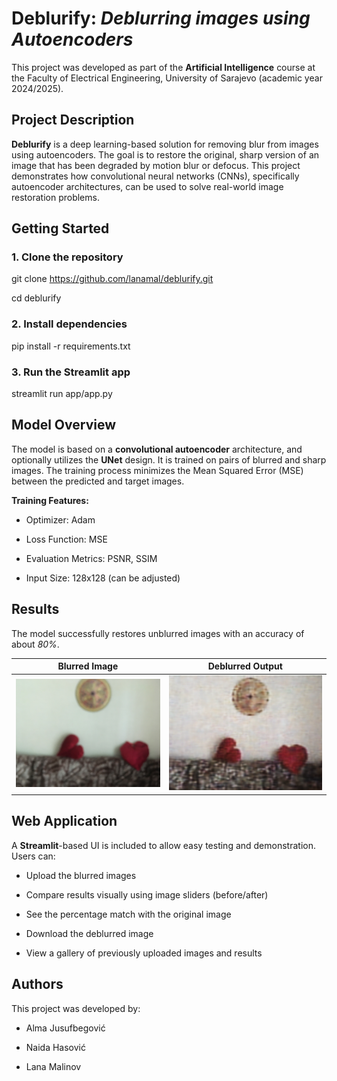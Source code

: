 
# Deblurify: *Deblurring images using Autoencoders*

This project was developed as part of the **Artificial Intelligence** course at the Faculty of Electrical Engineering, University of Sarajevo (academic year 2024/2025).


## Project Description

**Deblurify** is a deep learning-based solution for removing blur from images using autoencoders. The goal is to restore the original, sharp version of an image that has been degraded by motion blur or defocus. This project demonstrates how convolutional neural networks (CNNs), specifically autoencoder architectures, can be used to solve real-world image restoration problems.
## Getting Started

### 1. Clone the repository

git clone https://github.com/lanamal/deblurify.git

cd deblurify

### 2. Install dependencies

pip install -r requirements.txt

### 3. Run the Streamlit app

streamlit run app/app.py

## Model Overview

The model is based on a **convolutional autoencoder** architecture, and optionally utilizes the **UNet** design. It is trained on pairs of blurred and sharp images. The training process minimizes the Mean Squared Error (MSE) between the predicted and target images.

**Training Features:**

- Optimizer: Adam

- Loss Function: MSE

- Evaluation Metrics: PSNR, SSIM

- Input Size: 128x128 (can be adjusted)
## Results

The model successfully restores unblurred images with an accuracy of about *80%*.

 Blurred Image         | Deblurred Output        
 --------------------- | ---------------------- 
 ![Blurred](temp/104_IPHONE-SE_F.jpg)        | ![Deblurred](temp/deblurred.png)          


## Web Application

A **Streamlit**-based UI is included to allow easy testing and demonstration. Users can:

- Upload the blurred images

- Compare results visually using image sliders (before/after)

- See the percentage match with the original image

- Download the deblurred image

- View a gallery of previously uploaded images and results
## Authors

This project was developed by:

- Alma Jusufbegović

- Naida Hasović

- Lana Malinov
